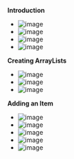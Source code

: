 **Introduction**
- ![image](https://github.com/user-attachments/assets/cab5d882-b175-4100-99bb-408b55be9e3a)
- ![image](https://github.com/user-attachments/assets/27e0ae71-336a-4693-95da-9f3f6c826c83)
- ![image](https://github.com/user-attachments/assets/1ce8875b-2ca0-4444-b447-42d9aec8d99d)
- ![image](https://github.com/user-attachments/assets/2ce0fed6-eef4-446e-9b57-e722c1d2399f)

**Creating ArrayLists**
- ![image](https://github.com/user-attachments/assets/ae9ed72b-e08e-489d-bdf4-df1ae5e06aa7)
- ![image](https://github.com/user-attachments/assets/3eefa693-b50b-4fda-b039-e26b1c6bd2b3)
- ![image](https://github.com/user-attachments/assets/4f10197e-eb5e-458e-b9b3-a96af3e811c2)

**Adding an Item**
- ![image](https://github.com/user-attachments/assets/6725f886-f3dd-4fdf-a65b-01b2bdb331ba)
- ![image](https://github.com/user-attachments/assets/805962d0-c263-4498-bb73-5f4acf8d1f3f)
- ![image](https://github.com/user-attachments/assets/e38b3a72-de40-47f9-9339-b7e8383f929f)
- ![image](https://github.com/user-attachments/assets/836bf7d1-d74d-402e-a4df-098e3a6f4d74)
- ![image](https://github.com/user-attachments/assets/0ab5d2f5-6a99-4488-940c-e135d39e5a27)

